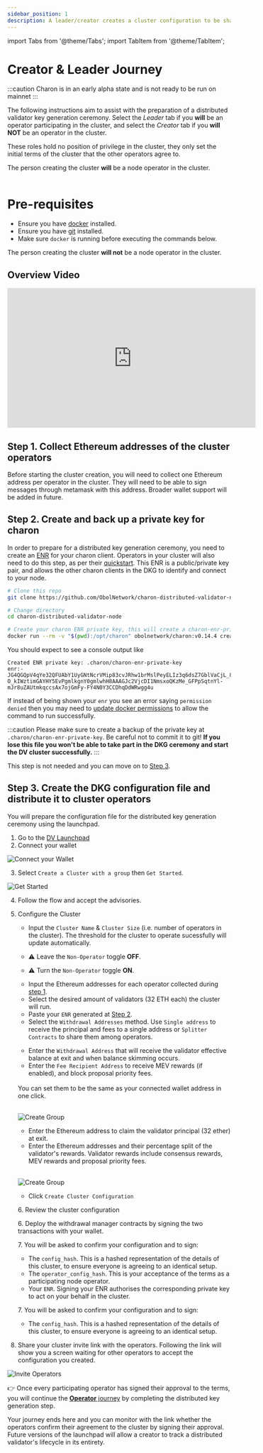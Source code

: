 ```yaml
---
sidebar_position: 1
description: A leader/creator creates a cluster configuration to be shared with operators
---
```

import Tabs from '@theme/Tabs';
import TabItem from '@theme/TabItem';

# Creator & Leader Journey

:::caution
Charon is in an early alpha state and is not ready to be run on mainnet
:::

The following instructions aim to assist with the preparation of a distributed validator key generation ceremony. Select the *Leader* tab if you **will** be an operator participating in the cluster, and select the *Creator* tab if you **will NOT** be an operator in the cluster. 

These roles hold no position of privilege in the cluster, they only set the initial terms of the cluster that the other operators agree to. 

<Tabs groupId="leader-creator">
  <TabItem value="leader" label="Leader" default>
    The person creating the cluster <b>will</b> be a node operator in the cluster.<br /><br />
    <h1>Pre-requisites</h1>
    <ul>
      <li>Ensure you have <a href="https://docs.docker.com/engine/install/" target="_blank">docker</a> installed.</li>
      <li>Ensure you have <a href="https://git-scm.com/downloads" target="_blank">git</a> installed.</li>
      <li>Make sure <code>docker</code> is running before executing the commands below.</li>
    </ul>
  </TabItem>
  <TabItem value="creator" label="Creator">
    The person creating the cluster <b>will not</b> be a node operator in the cluster.
  </TabItem>
</Tabs>

## Overview Video

<p align="center"><iframe width="560" height="315" src="https://www.youtube.com/embed/OK6WE8te33Q" title="YouTube video player" frameborder="0" allow="accelerometer; autoplay; clipboard-write; encrypted-media; gyroscope; picture-in-picture" allowfullscreen></iframe></p>

## Step 1. Collect Ethereum addresses of the cluster operators
Before starting the cluster creation, you will need to collect one Ethereum address per operator in the cluster. They will need to be able to sign messages through metamask with this address. Broader wallet support will be added in future. 

## Step 2. Create and back up a private key for charon

<Tabs groupId="leader-creator">
  <TabItem value="leader" label="Leader" default>

  In order to prepare for a distributed key generation ceremony, you need to create an [ENR](../../faq/errors.mdx#enrs-keys) for your charon client. Operators in your cluster will also need to do this step, as per their [quickstart](./quickstart-group-operator#step-2-create-and-back-up-a-private-key-for-charon). This ENR is a public/private key pair, and allows the other charon clients in the DKG to identify and connect to your node.

  ```sh
  # Clone this repo
  git clone https://github.com/ObolNetwork/charon-distributed-validator-node.git

  # Change directory
  cd charon-distributed-validator-node

  # Create your charon ENR private key, this will create a charon-enr-private-key file in the .charon directory
  docker run --rm -v "$(pwd):/opt/charon" obolnetwork/charon:v0.14.4 create enr
  ```

You should expect to see a console output like

    Created ENR private key: .charon/charon-enr-private-key
    enr:-JG4QGQpV4qYe32QFUAbY1UyGNtNcrVMip83cvJRhw1brMslPeyELIz3q6dsZ7GblVaCjL_8FKQhF6Syg-O_kIWztimGAYHY5EvPgmlkgnY0gmlwhH8AAAGJc2VjcDI1NmsxoQKzMe_GFPpSqtnYl-mJr8uZAUtmkqccsAx7ojGmFy-FY4N0Y3CCDhqDdWRwgg4u

If instead of being shown your `enr` you see an error saying `permission denied` then you may need to [update docker permissions](/docs/int/faq/errors#docker-permission-denied-error) to allow the command to run successfully.

:::caution
Please make sure to create a backup of the private key at `.charon/charon-enr-private-key`. Be careful not to commit it to git! **If you lose this file you won't be able to take part in the DKG ceremony and start the DV cluster successfully.**
:::

  </TabItem>
  <TabItem value="creator" label="Creator">

  This step is not needed and you can move on to [Step 3](#step-3-create-the-dkg-configuration-file-and-distribute-it-to-cluster-operators).

  </TabItem>
</Tabs>

## Step 3. Create the DKG configuration file and distribute it to cluster operators

You will prepare the configuration file for the distributed key generation ceremony using the launchpad.

1. Go to the [DV Launchpad](https://goerli.launchpad.obol.tech) 
2. Connect your wallet

  ![Connect your Wallet](/img/Guide01.png)

3. Select `Create a Cluster with a group` then `Get Started`.

  ![Get Started](/img/Guide02.png)

4. Follow the flow and accept the advisories.
5. Configure the Cluster 
    - Input the `Cluster Name` & `Cluster Size` (i.e. number of operators in the cluster). The threshold for the cluster to operate sucessfully will update automatically.
    
    <Tabs groupId="leader-creator">
      <TabItem value="leader" label="Leader" default>
      <ul><li>
    
      ⚠️ Leave the `Non-Operator` toggle <b>OFF</b>.
    
      </li></ul>
      </TabItem>
      <TabItem value="creator" label="Creator">
      <ul><li>
    
    ⚠️ Turn the `Non-Operator` toggle <b>ON</b>.
    
      </li></ul>
      </TabItem>
    </Tabs>

    - Input the Ethereum addresses for each operator collected during [step 1](#step-1-collect-ethereum-addresses-of-the-cluster-operators).
    - Select the desired amount of validators (32 ETH each) the cluster will run.
    - Paste your `ENR` generated at [Step 2](#step-2-create-and-back-up-a-private-key-for-charon).
    - Select the `Withdrawal Addresses` method. Use `Single address` to receive the principal and fees to a single address or `Splitter Contracts` to share them among operators.
    
    <Tabs groupId="withdrawl-method">
     <TabItem value="single" label="Single Address">
      <ul>
      <li>Enter the <code>Withdrawal Address</code> that will receive the validator effective balance at exit and when balance skimming occurs.</li>
      <li>Enter the <code>Fee Recipient Address</code> to receive MEV rewards (if enabled), and block proposal priority fees.</li>
      <br /></ul>
       You can set them to be the same as your connected wallet address in one click.
      <br /><br />

    ![Create Group](/img/Guide03.png)

     </TabItem>
     <TabItem value="splitter" label="Reward Splitter">
       <ul>
      <li>Enter the Ethereum address to claim the validator principal (32 ether) at exit.</li>
      <li>Enter the Ethereum addresses and their percentage split of the validator's rewards. Validator rewards include consensus rewards, MEV rewards and proposal priority fees.</li>
      </ul><br />

      ![Create Group](/img/Guide03-splitter.png)

     </TabItem>
   </Tabs>

    - Click `Create Cluster Configuration`


<Tabs groupId="withdrawl-method">
  <TabItem value="single" label="Single Address">
    <ul>
      6. Review the cluster configuration
    </ul>
  </TabItem>
  <TabItem value="splitter" label="Reward Splitter">
    <ul>6. Deploy the withdrawal manager contracts by signing the two transactions with your wallet.</ul>
  </TabItem>
</Tabs>

<Tabs groupId="leader-creator">
  <TabItem value="leader" label="Leader" default>
    <ul>
      7. You will be asked to confirm your configuration and to sign:
    </ul>
    <ul>
      <ul>
        <li>The <code>config_hash</code>. This is a hashed representation of the details of this cluster, to ensure everyone is agreeing to an identical setup.</li>
        <li>The <code>operator_config_hash</code>. This is your acceptance of the terms as a participating node operator.</li>
        <li>Your <code>ENR</code>. Signing your ENR authorises the corresponding private key to act on your behalf in the cluster.</li>
      </ul>
    </ul>
  </TabItem>
  <TabItem value="creator" label="Creator">
      <ul>
      7. You will be asked to confirm your configuration and to sign:
      </ul>
      <ul>
        <ul>
          <li>The <code>config_hash</code>. This is a hashed representation of the details of this cluster, to ensure everyone is agreeing to an identical setup.</li>
        </ul>
      </ul>
  </TabItem>
</Tabs>

8. Share your cluster invite link with the operators. Following the link will show you a screen waiting for other operators to accept the configuration you created.

  ![Invite Operators](/img/Guide04.png)

<Tabs groupId="leader-creator">
  <TabItem value="leader" label="Leader" default>

  👉 Once every participating operator has signed their approval to the terms, you will continue the [**Operator** journey](./quickstart-group-operator#step-3-run-the-dkg) by completing the distributed key generation step.

  </TabItem>
  <TabItem value="creator" label="Creator">

  Your journey ends here and you can monitor with the link whether the operators confirm their agreement to the cluster by signing their approval. Future versions of the launchpad will allow a creator to track a distributed validator's lifecycle in its entirety.

  </TabItem>
</Tabs>

